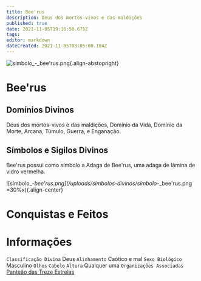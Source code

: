 ```yaml
---
title: Bee'rus
description: Deus dos mortos-vivos e das maldições
published: true
date: 2021-11-05T19:16:50.675Z
tags: 
editor: markdown
dateCreated: 2021-11-05T03:05:00.104Z
---
```


<!-- SUBTITLE: Deus dos Sonhos e da Morte -->

![símbolo_-_bee'rus.png](/uploads/simbolos-divinos/símbolo_-_bee'rus.png){.align-abstopright}
# Bee'rus


## Domínios Divinos
Deus dos mortos-vivos e das maldições, Domínio da Vida, Domínio da Morte, Arcana, Túmulo, Guerra, e Enganação.

## Símbolos e Sigilos Divinos
Bee'rus possui como símbolo a Adaga de Bee'rus, uma adaga de lâmina de vidro vermelha.

![símbolo_-_bee'rus.png](/uploads/simbolos-divinos/símbolo_-_bee'rus.png =30%x){.align-center}

# Conquistas e Feitos


# Informações
`Classificação Divina` Deus
`Alinhamento` Caótico e mal
`Sexo Biológico` Masculino 
`Olhos` 
`Cabelo` 
`Altura` Qualquer uma 
`Organizações Associadas` [Panteão das Treze Estrelas](/divindades/panteao-das-treze-estrelas#panteao-das-treze-estrelas)


